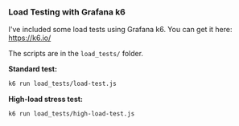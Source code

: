 ### Load Testing with Grafana k6

I've included some load tests using Grafana k6. You can get it here: https://k6.io/

The scripts are in the `load_tests/` folder.

**Standard test:**

```bash
k6 run load_tests/load-test.js
```

**High-load stress test:**

```bash
k6 run load_tests/high-load-test.js
```
